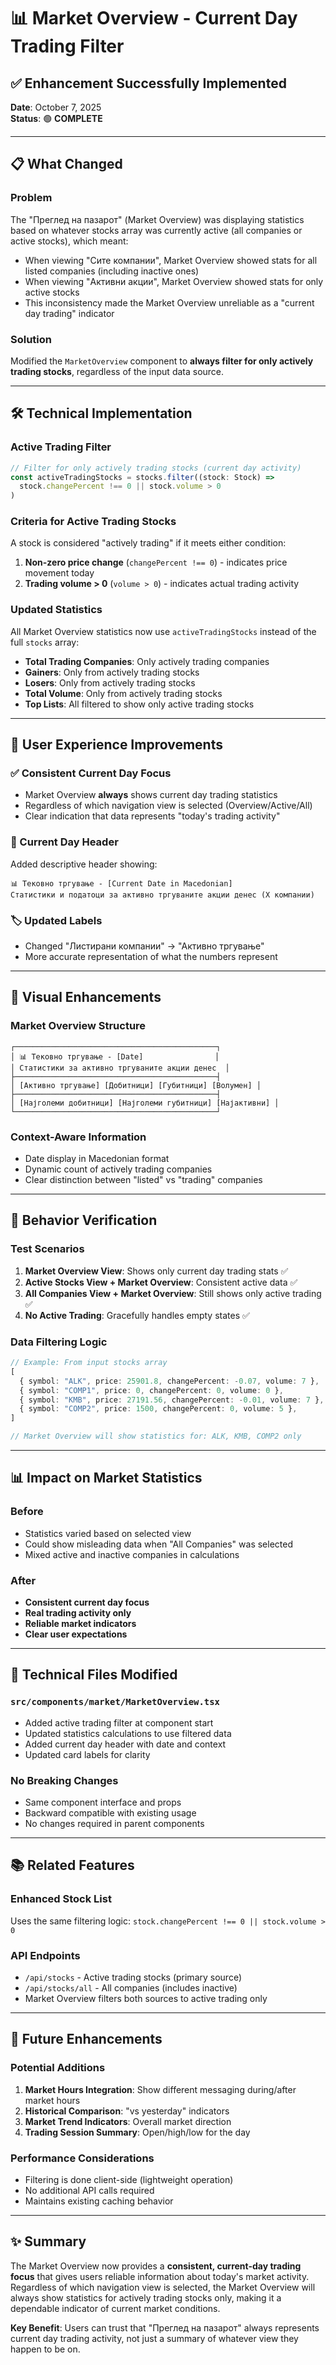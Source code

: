 # 📊 Market Overview - Current Day Trading Filter

## ✅ **Enhancement Successfully Implemented**

**Date**: October 7, 2025  
**Status**: 🟢 **COMPLETE**

---

## 📋 **What Changed**

### **Problem**
The "Преглед на пазарот" (Market Overview) was displaying statistics based on whatever stocks array was currently active (all companies or active stocks), which meant:
- When viewing "Сите компании", Market Overview showed stats for all listed companies (including inactive ones)
- When viewing "Активни акции", Market Overview showed stats for only active stocks
- This inconsistency made the Market Overview unreliable as a "current day trading" indicator

### **Solution**
Modified the `MarketOverview` component to **always filter for only actively trading stocks**, regardless of the input data source.

---

## 🛠️ **Technical Implementation**

### **Active Trading Filter**
```typescript
// Filter for only actively trading stocks (current day activity)
const activeTradingStocks = stocks.filter((stock: Stock) => 
  stock.changePercent !== 0 || stock.volume > 0
)
```

### **Criteria for Active Trading Stocks**
A stock is considered "actively trading" if it meets either condition:
1. **Non-zero price change** (`changePercent !== 0`) - indicates price movement today
2. **Trading volume > 0** (`volume > 0`) - indicates actual trading activity

### **Updated Statistics**
All Market Overview statistics now use `activeTradingStocks` instead of the full `stocks` array:
- **Total Trading Companies**: Only actively trading companies
- **Gainers**: Only from actively trading stocks
- **Losers**: Only from actively trading stocks  
- **Total Volume**: Only from actively trading stocks
- **Top Lists**: All filtered to show only active trading stocks

---

## 🎯 **User Experience Improvements**

### **✅ Consistent Current Day Focus**
- Market Overview **always** shows current day trading statistics
- Regardless of which navigation view is selected (Overview/Active/All)
- Clear indication that data represents "today's trading activity"

### **📅 Current Day Header**
Added descriptive header showing:
```
📊 Тековно тргување - [Current Date in Macedonian]
Статистики и податоци за активно тргуваните акции денес (X компании)
```

### **🏷️ Updated Labels**
- Changed "Листирани компании" → "Активно тргување"
- More accurate representation of what the numbers represent

---

## 📱 **Visual Enhancements**

### **Market Overview Structure**
```
┌─────────────────────────────────────────────┐
│ 📊 Тековно тргување - [Date]                │
│ Статистики за активно тргуваните акции денес  │
├─────────────────────────────────────────────┤
│ [Активно тргување] [Добитници] [Губитници] [Волумен] │
├─────────────────────────────────────────────┤
│ [Најголеми добитници] [Најголеми губитници] [Најактивни] │
└─────────────────────────────────────────────┘
```

### **Context-Aware Information**
- Date display in Macedonian format
- Dynamic count of actively trading companies
- Clear distinction between "listed" vs "trading" companies

---

## 🧪 **Behavior Verification**

### **Test Scenarios**
1. **Market Overview View**: Shows only current day trading stats ✅
2. **Active Stocks View + Market Overview**: Consistent active data ✅  
3. **All Companies View + Market Overview**: Still shows only active trading ✅
4. **No Active Trading**: Gracefully handles empty states ✅

### **Data Filtering Logic**
```typescript
// Example: From input stocks array
[
  { symbol: "ALK", price: 25901.8, changePercent: -0.07, volume: 7 },    // ✅ Active (change ≠ 0)
  { symbol: "COMP1", price: 0, changePercent: 0, volume: 0 },            // ❌ Inactive  
  { symbol: "KMB", price: 27191.56, changePercent: -0.01, volume: 7 },   // ✅ Active (change ≠ 0)
  { symbol: "COMP2", price: 1500, changePercent: 0, volume: 5 },         // ✅ Active (volume > 0)
]

// Market Overview will show statistics for: ALK, KMB, COMP2 only
```

---

## 📊 **Impact on Market Statistics**

### **Before**
- Statistics varied based on selected view
- Could show misleading data when "All Companies" was selected
- Mixed active and inactive companies in calculations

### **After**  
- **Consistent current day focus**
- **Real trading activity only**
- **Reliable market indicators**
- **Clear user expectations**

---

## 🔧 **Technical Files Modified**

### **`src/components/market/MarketOverview.tsx`**
- Added active trading filter at component start
- Updated statistics calculations to use filtered data
- Added current day header with date and context
- Updated card labels for clarity

### **No Breaking Changes**
- Same component interface and props
- Backward compatible with existing usage
- No changes required in parent components

---

## 📚 **Related Features**

### **Enhanced Stock List**
Uses the same filtering logic: `stock.changePercent !== 0 || stock.volume > 0`

### **API Endpoints**
- `/api/stocks` - Active trading stocks (primary source)
- `/api/stocks/all` - All companies (includes inactive)
- Market Overview filters both sources to active trading only

---

## 🚀 **Future Enhancements**

### **Potential Additions**
1. **Market Hours Integration**: Show different messaging during/after market hours
2. **Historical Comparison**: "vs yesterday" indicators
3. **Market Trend Indicators**: Overall market direction
4. **Trading Session Summary**: Open/high/low for the day

### **Performance Considerations**
- Filtering is done client-side (lightweight operation)
- No additional API calls required
- Maintains existing caching behavior

---

## ✨ **Summary**

The Market Overview now provides a **consistent, current-day trading focus** that gives users reliable information about today's market activity. Regardless of which navigation view is selected, the Market Overview will always show statistics for actively trading stocks only, making it a dependable indicator of current market conditions.

**Key Benefit**: Users can trust that "Преглед на пазарот" always represents current day trading activity, not just a summary of whatever view they happen to be on.